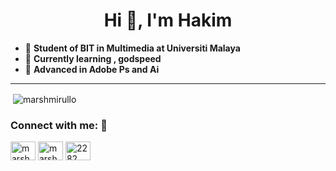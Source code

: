 <h1 align="center">Hi 👋, I'm Hakim </h1>

- :thinking: **Student of BIT in Multimedia at Universiti Malaya**
- :footprints: **Currently learning , godspeed**
- :eyes: **Advanced in Adobe Ps and Ai**

--------------------------------------------------------------------------------------------------------------------------------------------------------------------------------

<p>&nbsp;<img align="center" src="https://github-readme-stats.vercel.app/api?username=marshmirullo&theme=tokyonight&show_icons=true&locale=en" alt="marshmirullo" /></p>

<h3 align="left">Connect with me: 🍃 </h3>
<p align="left">
<a href="https://twitter.com/marshmirullo" target="blank"><img align="center" src="https://cdn.jsdelivr.net/npm/simple-icons@3.0.1/icons/twitter.svg" alt="marshmirullo" height="30" width="40" /></a>
<a href="https://instagram.com/marshmirullo" target="blank"><img align="center" src="https://cdn.jsdelivr.net/npm/simple-icons@3.0.1/icons/instagram.svg" alt="marshmirullo" height="30" width="40" /></a>
<a href="https://discord.gg/2282" target="blank"><img align="center" src="https://cdn.jsdelivr.net/npm/simple-icons@3.0.1/icons/discord.svg" alt="2282" height="30" width="40" /></a>
</p>
